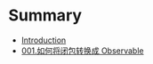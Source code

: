 # Summary

* [Introduction](README.md)
* [001.如何将闭包转换成 Observable](001-convert-closure-to-observable.md)
